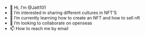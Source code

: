 - 👋 Hi, I’m @Jatt101
- 👀 I’m interested in sharing different cultures in NFT'S
- 🌱 I’m currently learning how to create an NFT and how to sell nft
- 💞️ I’m looking to collaborate on openseas
- 📫 How to reach me by email 

<!---
Jatt101/Jatt101 is a ✨ special ✨ repository because its `README.md` (this file) appears on your GitHub profile.
You can click the Preview link to take a look at your changes.
--->
